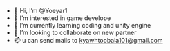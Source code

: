 - 👋 Hi, I’m @Yoeyar1
- 👀 I’m interested in game develope
- 🌱 I’m currently learning coding and unity engine
- 💞️ I’m looking to collaborate on new partner
- 📫 u can send mails to kyawhtoobala101@gmail.com

<!---
Yoeyar1/Yoeyar1 is a ✨ special ✨ repository because its `README.md` (this file) appears on your GitHub profile.
You can click the Preview link to take a look at your changes.
--->
